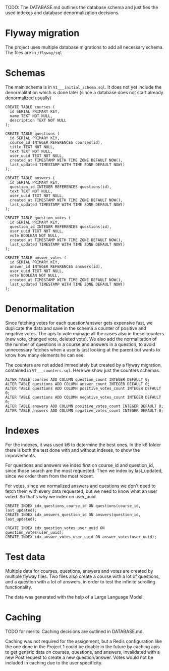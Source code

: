 TODO: The DATABASE.md outlines the database schema and justifies the used indexes and database denormalization decisions.

# Flyway migration

The project uses multiple database migrations to add all necessary schema. The files are in `/flyway/sql`

# Schemas

The main schema is in `V1___initial_schema.sql`. It does not yet include the denormalitation which is done later (since a database does not start already denormalized usually)

```
CREATE TABLE courses (
  id SERIAL PRIMARY KEY,
  name TEXT NOT NULL,
  description TEXT NOT NULL
);

CREATE TABLE questions (
  id SERIAL PRIMARY KEY,
  course_id INTEGER REFERENCES courses(id),
  title TEXT NOT NULL,
  text TEXT NOT NULL,
  user_uuid TEXT NOT NULL,
  created_at TIMESTAMP WITH TIME ZONE DEFAULT NOW(),
  last_updated TIMESTAMP WITH TIME ZONE DEFAULT NOW()
);

CREATE TABLE answers (
  id SERIAL PRIMARY KEY,
  question_id INTEGER REFERENCES questions(id),
  text TEXT NOT NULL,
  user_uuid TEXT NOT NULL,
  created_at TIMESTAMP WITH TIME ZONE DEFAULT NOW(),
  last_updated TIMESTAMP WITH TIME ZONE DEFAULT NOW()
);

CREATE TABLE question_votes (
  id SERIAL PRIMARY KEY,
  question_id INTEGER REFERENCES questions(id),
  user_uuid TEXT NOT NULL,
  vote BOOLEAN NOT NULL,
  created_at TIMESTAMP WITH TIME ZONE DEFAULT NOW(),
  last_updated TIMESTAMP WITH TIME ZONE DEFAULT NOW()
);

CREATE TABLE answer_votes (
  id SERIAL PRIMARY KEY,
  answer_id INTEGER REFERENCES answers(id),
  user_uuid TEXT NOT NULL,
  vote BOOLEAN NOT NULL,
  created_at TIMESTAMP WITH TIME ZONE DEFAULT NOW(),
  last_updated TIMESTAMP WITH TIME ZONE DEFAULT NOW()
);
```

# Denormalitation

Since fetching votes for each question/answer gets expensive fast, we duplicate the data and save in the schema a counter of positive and negative votes. The apis to vote manage all the cases also in these counters (new vote, changed vote, deleted vote). We also add the normalitation of the number of questions in a course and answers in a question, to avoid unnecessary fetches when a user is just looking at the parent but wants to know how many elements he can see.

The counters are not added immediately but created by a flyway migration, contained in `V7___counters.sql`. Here we show just the counters schemas.

```
ALTER TABLE courses ADD COLUMN question_count INTEGER DEFAULT 0;
ALTER TABLE questions ADD COLUMN answer_count INTEGER DEFAULT 0;
ALTER TABLE questions ADD COLUMN positive_votes_count INTEGER DEFAULT 0;
ALTER TABLE questions ADD COLUMN negative_votes_count INTEGER DEFAULT 0;
ALTER TABLE answers ADD COLUMN positive_votes_count INTEGER DEFAULT 0;
ALTER TABLE answers ADD COLUMN negative_votes_count INTEGER DEFAULT 0;
```

# Indexes

For the indexes, it was used k6 to determine the best ones. In the k6 folder there is both the test done with and without indexes, to show the improvements.

For questions and answers we index first on course_id and question_id, since those search are the most requested. Then we index by last_updated, since we order them from the most recent.

For votes, since we normalized answers and questions we don't need to fetch them with every data requested, but we need to know what an user voted. So that's why we index on user_uuid.

```
CREATE INDEX idx_questions_course_id ON questions(course_id, last_updated);
CREATE INDEX idx_answers_question_id ON answers(question_id, last_updated);

CREATE INDEX idx_question_votes_user_uuid ON question_votes(user_uuid);
CREATE INDEX idx_answer_votes_user_uuid ON answer_votes(user_uuid);
```

# Test data

Multiple data for courses, questions, answers and votes are created by multiple flyway files. Two files also create a course with a lot of questions, and a question with a lot of answers, in order to test the infinite scrolling functionality.

The data was generated with the help of a Large Language Model.

# Caching

TODO for merits: Caching decisions are outlined in DATABASE.md.

Caching was not required for the assignment, but a Redis configuration like the one done in the Project 1 could be doable in the future by caching apis to get generic data on courses, questions, and answers, invalidated with a new Post request to create a new question/answer. Votes would not be included in caching due to the user specificity.
